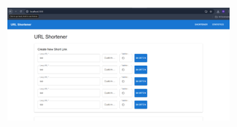![image_alt](https://github.com/Jash-1th/22BFA05234/blob/38bc863d47cad32c75b19aaa63a7115bdcf75200/url-shortner/ans-page-1.png)
